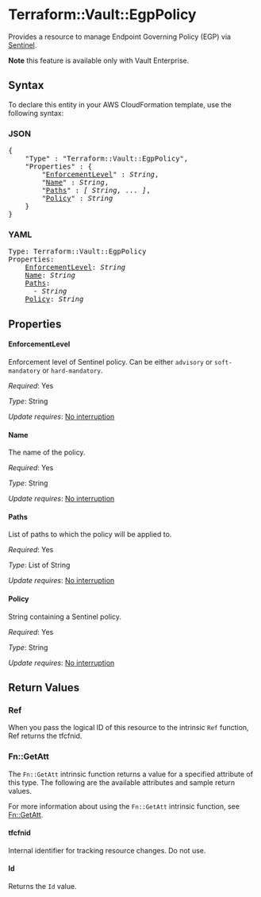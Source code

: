 # Terraform::Vault::EgpPolicy

Provides a resource to manage Endpoint Governing Policy (EGP) via [Sentinel](https://www.vaultproject.io/docs/enterprise/sentinel/index.html).

**Note** this feature is available only with Vault Enterprise.

## Syntax

To declare this entity in your AWS CloudFormation template, use the following syntax:

### JSON

<pre>
{
    "Type" : "Terraform::Vault::EgpPolicy",
    "Properties" : {
        "<a href="#enforcementlevel" title="EnforcementLevel">EnforcementLevel</a>" : <i>String</i>,
        "<a href="#name" title="Name">Name</a>" : <i>String</i>,
        "<a href="#paths" title="Paths">Paths</a>" : <i>[ String, ... ]</i>,
        "<a href="#policy" title="Policy">Policy</a>" : <i>String</i>
    }
}
</pre>

### YAML

<pre>
Type: Terraform::Vault::EgpPolicy
Properties:
    <a href="#enforcementlevel" title="EnforcementLevel">EnforcementLevel</a>: <i>String</i>
    <a href="#name" title="Name">Name</a>: <i>String</i>
    <a href="#paths" title="Paths">Paths</a>: <i>
      - String</i>
    <a href="#policy" title="Policy">Policy</a>: <i>String</i>
</pre>

## Properties

#### EnforcementLevel

Enforcement level of Sentinel policy. Can be either `advisory` or `soft-mandatory` or `hard-mandatory`.

_Required_: Yes

_Type_: String

_Update requires_: [No interruption](https://docs.aws.amazon.com/AWSCloudFormation/latest/UserGuide/using-cfn-updating-stacks-update-behaviors.html#update-no-interrupt)

#### Name

The name of the policy.

_Required_: Yes

_Type_: String

_Update requires_: [No interruption](https://docs.aws.amazon.com/AWSCloudFormation/latest/UserGuide/using-cfn-updating-stacks-update-behaviors.html#update-no-interrupt)

#### Paths

List of paths to which the policy will be applied to.

_Required_: Yes

_Type_: List of String

_Update requires_: [No interruption](https://docs.aws.amazon.com/AWSCloudFormation/latest/UserGuide/using-cfn-updating-stacks-update-behaviors.html#update-no-interrupt)

#### Policy

String containing a Sentinel policy.

_Required_: Yes

_Type_: String

_Update requires_: [No interruption](https://docs.aws.amazon.com/AWSCloudFormation/latest/UserGuide/using-cfn-updating-stacks-update-behaviors.html#update-no-interrupt)

## Return Values

### Ref

When you pass the logical ID of this resource to the intrinsic `Ref` function, Ref returns the tfcfnid.

### Fn::GetAtt

The `Fn::GetAtt` intrinsic function returns a value for a specified attribute of this type. The following are the available attributes and sample return values.

For more information about using the `Fn::GetAtt` intrinsic function, see [Fn::GetAtt](https://docs.aws.amazon.com/AWSCloudFormation/latest/UserGuide/intrinsic-function-reference-getatt.html).

#### tfcfnid

Internal identifier for tracking resource changes. Do not use.

#### Id

Returns the <code>Id</code> value.


